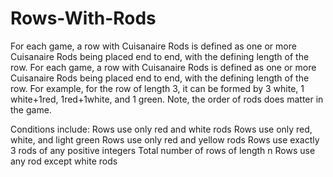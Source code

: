 # Rows-With-Rods
For each game, a row with Cuisanaire Rods is defined as one or more Cuisanaire Rods being placed end to end, with the defining length of the row. For each game, a row with Cuisanaire Rods is defined as one or more Cuisanaire Rods being placed end to end, with the defining length of the row. For example, for the row of length 3, it can be formed by 3 white, 1 white+1red, 1red+1white, and 1 green. Note, the order of rods does matter in the game.  

Conditions include: 
Rows use only red and white rods 
Rows use only red, white, and light green
Rows use only red and yellow rods 
Rows use exactly 3 rods of any positive integers 
Total number of rows of length n 
Rows use any rod except white rods
